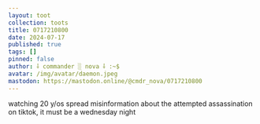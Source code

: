 ```yaml
---
layout: toot
collection: toots
title: 0717210800
date: 2024-07-17
published: true
tags: []
pinned: false
author: ⸸ commander ░ nova ⸸ :~$
avatar: /img/avatar/daemon.jpeg
mastodon: https://mastodon.online/@cmdr_nova/0717210800
---
```


watching 20 y/os spread misinformation about the attempted assassination on tiktok, it must be a wednesday night
